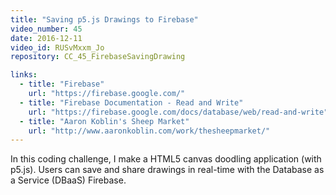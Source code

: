 ```yaml
---
title: "Saving p5.js Drawings to Firebase"
video_number: 45
date: 2016-12-11
video_id: RUSvMxxm_Jo
repository: CC_45_FirebaseSavingDrawing

links:
  - title: "Firebase"  
    url: "https://firebase.google.com/"
  - title: "Firebase Documentation - Read and Write"  
    url: "https://firebase.google.com/docs/database/web/read-and-write"
  - title: "Aaron Koblin's Sheep Market"  
    url: "http://www.aaronkoblin.com/work/thesheepmarket/"
---
```


In this coding challenge, I make a HTML5 canvas doodling application (with p5.js).  Users can save and share drawings in real-time with the Database as a Service (DBaaS) Firebase.